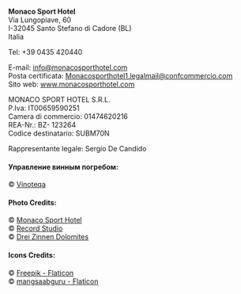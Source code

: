 **Monaco Sport Hotel**\
Via Lungopiave, 60\
I-32045 Santo Stefano di Cadore (BL)\
Italia

Tel: +39 0435 420440

E-mail: info@monacosporthotel.com\
Posta certificata: Monacosporthotel1.legalmail@confcommercio.com\
Sito web: www.monacosporthotel.com

MONACO SPORT HOTEL S.R.L.\
P.Iva: IT00659590251\
Camera di commercio: 01474620216\
REA-Nr.: BZ- 123264\
Codice destinatario: SUBM70N

Rappresentante legale: Sergio De Candido

#### Управление винным погребом:

© [Vinoteqa](https://www.vinoteqa.com)

#### Photo Credits:

© [Monaco Sport Hotel](https://www.monacosporthotel.com)\
© [Record Studio](https://recordstudio.it/)\
© [Drei Zinnen Dolomites](https://www.dreizinnen.com/)

#### Icons Credits:

© [Freepik - Flaticon](https://www.flaticon.com/free-icons/)\
© [mangsaabguru - Flaticon](https://www.flaticon.com/free-icons/coooking)
